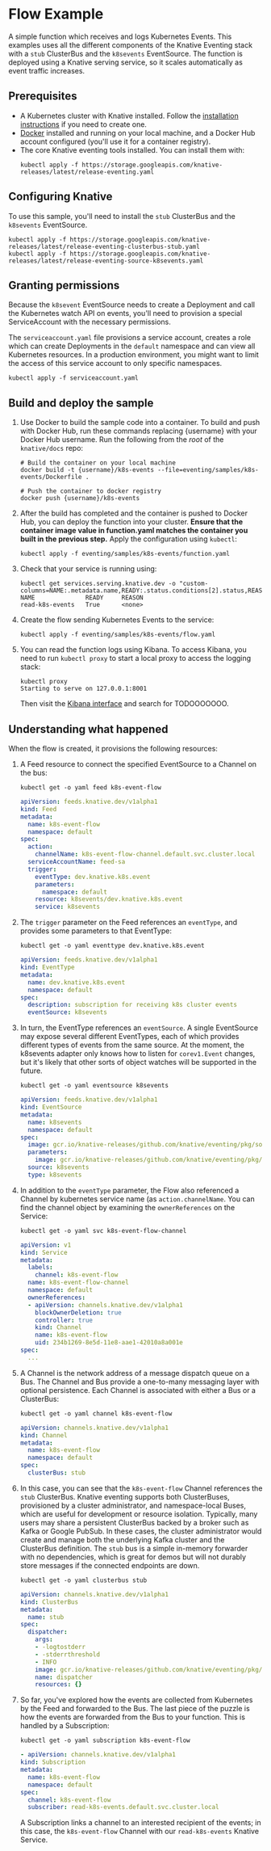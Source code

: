 # Flow Example

A simple function which receives and logs Kubernetes Events. This examples uses
all the different components of the Knative Eventing stack with a `stub`
ClusterBus and the `k8sevents` EventSource. The function is deployed using a
Knative serving service, so it scales automatically as event traffic increases.

## Prerequisites

- A Kubernetes cluster with Knative installed. Follow the
  [installation instructions](https://github.com/knative/docs/blob/master/install/README.md)
  if you need to create one.
- [Docker](https://www.docker.com/) installed and running on your local machine,
  and a Docker Hub account configured (you'll use it for a container registry).
- The core Knative eventing tools installed. You can install them with:
  ```shell
  kubectl apply -f https://storage.googleapis.com/knative-releases/latest/release-eventing.yaml
  ```

## Configuring Knative

To use this sample, you'll need to install the `stub` ClusterBus and the
`k8sevents` EventSource.

```shell
kubectl apply -f https://storage.googleapis.com/knative-releases/latest/release-eventing-clusterbus-stub.yaml
kubectl apply -f https://storage.googleapis.com/knative-releases/latest/release-eventing-source-k8sevents.yaml
```

## Granting permissions

Because the `k8sevent` EventSource needs to create a Deployment and call the
Kubernetes watch API on events, you'll need to provision a special
ServiceAccount with the necessary permissions.

The `serviceaccount.yaml` file provisions a service account, creates a role
which can create Deployments in the `default` namespace and can view all
Kubernetes resources. In a production environment, you might want to limit the
access of this service account to only specific namespaces.

```shell
kubectl apply -f serviceaccount.yaml
```

## Build and deploy the sample

1.  Use Docker to build the sample code into a container. To build and push with
    Docker Hub, run these commands replacing {username} with your Docker Hub
    username. Run the following from the _root_ of the `knative/docs` repo:

    ```shell
    # Build the container on your local machine
    docker build -t {username}/k8s-events --file=eventing/samples/k8s-events/Dockerfile .

    # Push the container to docker registry
    docker push {username}/k8s-events
    ```

1.  After the build has completed and the container is pushed to Docker Hub, you
    can deploy the function into your cluster. **Ensure that the container image
    value in function.yaml matches the container you built in the previous step.**
    Apply the configuration using `kubectl`:

    ```shell
    kubectl apply -f eventing/samples/k8s-events/function.yaml
    ```

1.  Check that your service is running using:

    ```shell
    kubectl get services.serving.knative.dev -o "custom-columns=NAME:.metadata.name,READY:.status.conditions[2].status,REASON:.status.conditions[2].message"
    NAME              READY     REASON
    read-k8s-events   True      <none>
    ```

1.  Create the flow sending Kubernetes Events to the service:

    ```shell
    kubectl apply -f eventing/samples/k8s-events/flow.yaml
    ```

1.  You can read the function logs using Kibana. To access Kibana, you need to
    run `kubectl proxy` to start a local proxy to access the logging stack:

    ```
    kubectl proxy
    Starting to serve on 127.0.0.1:8001
    ```

    Then visit the
    [Kibana interface](http://localhost:8001/api/v1/namespaces/monitoring/services/kibana-logging/proxy/app/kibana)
    and search for TODOOOOOOO.

## Understanding what happened

When the flow is created, it provisions the following resources:

1.  A Feed resource to connect the specified EventSource to a Channel on the
    bus:

    ```shell
    kubectl get -o yaml feed k8s-event-flow
    ```

    ```yaml
    apiVersion: feeds.knative.dev/v1alpha1
    kind: Feed
    metadata:
      name: k8s-event-flow
      namespace: default
    spec:
      action:
        channelName: k8s-event-flow-channel.default.svc.cluster.local
      serviceAccountName: feed-sa
      trigger:
        eventType: dev.knative.k8s.event
        parameters:
          namespace: default
        resource: k8sevents/dev.knative.k8s.event
        service: k8sevents
    ```

1.  The `trigger` parameter on the Feed references an `eventType`, and provides
    some parameters to that EventType:

    ```shell
    kubectl get -o yaml eventtype dev.knative.k8s.event
    ```

    ```yaml
    apiVersion: feeds.knative.dev/v1alpha1
    kind: EventType
    metadata:
      name: dev.knative.k8s.event
      namespace: default
    spec:
      description: subscription for receiving k8s cluster events
      eventSource: k8sevents
    ```

1.  In turn, the EventType references an `eventSource`. A single EventSource may
    expose several different EventTypes, each of which provides different types
    of events from the same source. At the moment, the k8sevents adapter only
    knows how to listen for `corev1.Event` changes, but it's likely that other
    sorts of object watches will be supported in the future.

    ```shell
    kubectl get -o yaml eventsource k8sevents
    ```

    ```yaml
    apiVersion: feeds.knative.dev/v1alpha1
    kind: EventSource
    metadata:
      name: k8sevents
      namespace: default
    spec:
      image: gcr.io/knative-releases/github.com/knative/eventing/pkg/sources/k8sevents@...
      parameters:
        image: gcr.io/knative-releases/github.com/knative/eventing/pkg/sources/k8sevents/receive_adapter@...
      source: k8sevents
      type: k8sevents
    ```

1.  In addition to the `eventType` parameter, the Flow also referenced a Channel
    by kubernetes service name (as `action.channelName`. You can find the
    channel object by examining the `ownerReferences` on the Service:

    ```shell
    kubectl get -o yaml svc k8s-event-flow-channel
    ```

    ```yaml
    apiVersion: v1
    kind: Service
    metadata:
      labels:
        channel: k8s-event-flow
      name: k8s-event-flow-channel
      namespace: default
      ownerReferences:
      - apiVersion: channels.knative.dev/v1alpha1
        blockOwnerDeletion: true
        controller: true
        kind: Channel
        name: k8s-event-flow
        uid: 234b1269-8e5d-11e8-aae1-42010a8a001e
    spec:
      ...
    ```

1.  A Channel is the network address of a message dispatch queue on a Bus. The
    Channel and Bus provide a one-to-many messaging layer with optional
    persistence. Each Channel is associated with either a Bus or a ClusterBus:

    ```shell
    kubectl get -o yaml channel k8s-event-flow
    ```

    ```yaml
    apiVersion: channels.knative.dev/v1alpha1
    kind: Channel
    metadata:
      name: k8s-event-flow
      namespace: default
    spec:
      clusterBus: stub
    ```

1.  In this case, you can see that the `k8s-event-flow` Channel references the
    `stub` ClusterBus. Knative eventing supports both ClusterBuses, provisioned
    by a cluster administrator, and namespace-local Buses, which are useful for
    development or resource isolation. Typically, many users may share a
    persistent ClusterBus backed by a broker such as Kafka or Google PubSub. In
    these cases, the cluster administrator would create and manage both the
    underlying Kafka cluster and the ClusterBus definition. The `stub` bus is a
    simple in-memory forwarder with no dependencies, which is great for demos
    but will not durably store messages if the connected endpoints are down.

    ```shell
    kubectl get -o yaml clusterbus stub
    ```

    ```yaml
    apiVersion: channels.knative.dev/v1alpha1
    kind: ClusterBus
    metadata:
      name: stub
    spec:
      dispatcher:
        args:
        - -logtostderr
        - -stderrthreshold
        - INFO
        image: gcr.io/knative-releases/github.com/knative/eventing/pkg/buses/stub@...
        name: dispatcher
        resources: {}
    ```

1.  So far, you've explored how the events are collected from Kubernetes by the
    Feed and forwarded to the Bus. The last piece of the puzzle is how the
    events are forwarded from the Bus to your function. This is handled by a
    Subscription:

    ```shell
    kubectl get -o yaml subscription k8s-event-flow
    ```

    ```yaml
    - apiVersion: channels.knative.dev/v1alpha1
    kind: Subscription
    metadata:
      name: k8s-event-flow
      namespace: default
    spec:
      channel: k8s-event-flow
      subscriber: read-k8s-events.default.svc.cluster.local
    ```

    A Subscription links a channel to an interested recipient of the events; in
    this case, the `k8s-event-flow` Channel with our `read-k8s-events` Knative
    Service.
